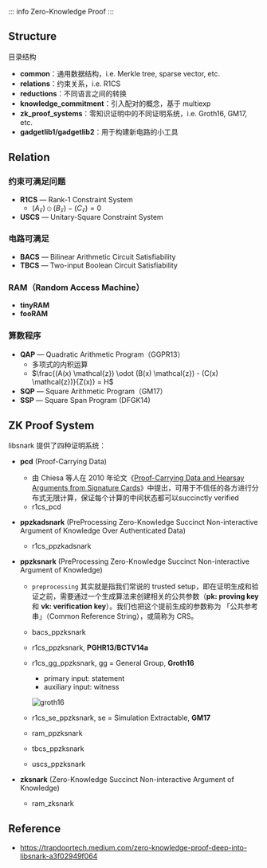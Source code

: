 ::: info
Zero-Knowledge Proof
:::

## Structure

目录结构

- **common**：通用数据结构，i.e. Merkle tree, sparse vector, etc.
- **relations**：约束关系，i.e. R1CS
- **reductions**：不同语言之间的转换
- **knowledge_commitment**：引入配对的概念，基于 multiexp
- **zk_proof_systems**：零知识证明中的不同证明系统，i.e. Groth16, GM17, etc.
- **gadgetlib1/gadgetlib2**：用于构建新电路的小工具

## Relation

### 约束可满足问题

- **R1CS** — Rank-1 Constraint System
  - $(A \mathcal{z}) \odot (B \mathcal{z}) - (C \mathcal{z}) = 0$
- **USCS** — Unitary-Square Constraint System

### 电路可满足

- **BACS** — Bilinear Arithmetic Circuit Satisfiability
- **TBCS** — Two-input Boolean Circuit Satisfiability

### RAM（Random Access Machine）

- **tinyRAM**
- **fooRAM**

### 算数程序

- **QAP** — Quadratic Arithmetic Program（GGPR13）
  - 多项式的内积运算
  - $\frac{(A(x) \mathcal{z}) \odot (B(x) \mathcal{z}) - (C(x) \mathcal{z})}{Z(x)} = H$
- **SQP** — Square Arithmetic Program（GM17）
- **SSP** — Square Span Program (DFGK14)

## ZK Proof System

libsnark 提供了四种证明系统：

- **pcd** (Proof-Carrying Data)

  - 由 Chiesa 等人在 2010 年论文《[Proof-Carrying Data and Hearsay Arguments from Signature Cards](https://people.eecs.berkeley.edu/~alexch/docs/CT10.pdf)》中提出，可用于不信任的各方进行分布式无限计算，保证每个计算的中间状态都可以succinctly verified
  - r1cs_pcd

- **ppzkadsnark** (PreProcessing Zero-Knowledge Succinct Non-interactive Argument of Knowledge Over Authenticated Data)

  - r1cs_ppzkadsnark

- **ppzksnark** (PreProcessing Zero-Knowledge Succinct Non-interactive Argument of Knowledge)

  - `preprocessing` 其实就是指我们常说的 trusted setup，即在证明生成和验证之前，需要通过一个生成算法来创建相关的公共参数（**pk: proving key** 和 **vk: verification key**）。我们也把这个提前生成的参数称为 「公共参考串」（Common Reference String），或简称为 CRS。

  - bacs_ppzksnark

  - r1cs_ppzksnark, **PGHR13/BCTV14a**

  - r1cs_gg_ppzksnark, gg = General Group, **Groth16**

    - primary input: statement
    - auxiliary input: witness

    ![groth16](https://miro.medium.com/v2/resize:fit:1400/format:webp/1*LY1JDHWJFVHddIwQMjzYGw.png)

  - r1cs_se_ppzksnark, se = Simulation Extractable, **GM17**

  - ram_ppzksnark

  - tbcs_ppzksnark

  - uscs_ppzksnark

- **zksnark** (Zero-Knowledge Succinct Non-interactive Argument of Knowledge)

  - ram_zksnark

## Reference

- https://trapdoortech.medium.com/zero-knowledge-proof-deep-into-libsnark-a3f02949f064